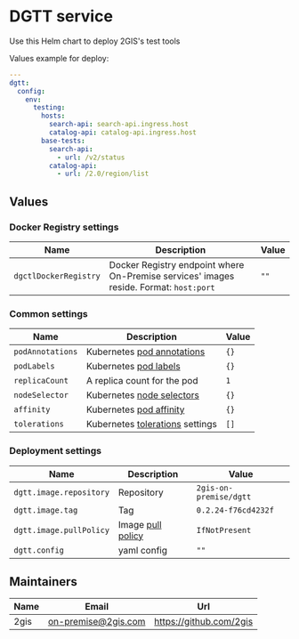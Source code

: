 # DGTT service

Use this Helm chart to deploy 2GIS's test tools

Values example for deploy:
```yaml
---
dgtt:
  config:
    env:
      testing:
        hosts:
          search-api: search-api.ingress.host
          catalog-api: catalog-api.ingress.host
        base-tests:
          search-api:
            - url: /v2/status
          catalog-api:
            - url: /2.0/region/list
```

## Values

### Docker Registry settings

| Name                  | Description                                                                            | Value |
| --------------------- | -------------------------------------------------------------------------------------- | ----- |
| `dgctlDockerRegistry` | Docker Registry endpoint where On-Premise services' images reside. Format: `host:port` | `""`  |

### Common settings

| Name             | Description                                                                                                        | Value |
| ---------------- | ------------------------------------------------------------------------------------------------------------------ | ----- |
| `podAnnotations` | Kubernetes [pod annotations](https://kubernetes.io/docs/concepts/overview/working-with-objects/annotations/)       | `{}`  |
| `podLabels`      | Kubernetes [pod labels](https://kubernetes.io/docs/concepts/overview/working-with-objects/labels/)                 | `{}`  |
| `replicaCount`   | A replica count for the pod                                                                                        | `1`   |
| `nodeSelector`   | Kubernetes [node selectors](https://kubernetes.io/docs/concepts/scheduling-eviction/assign-pod-node/#nodeselector) | `{}`  |
| `affinity`       | Kubernetes [pod affinity](https://kubernetes.io/docs/concepts/scheduling-eviction/assign-pod-node/#node-affinity)  | `{}`  |
| `tolerations`    | Kubernetes [tolerations](https://kubernetes.io/docs/concepts/scheduling-eviction/taint-and-toleration/) settings   | `[]`  |

### Deployment settings

| Name                    | Description                                                                                   | Value                  |
| ----------------------- | --------------------------------------------------------------------------------------------- | ---------------------- |
| `dgtt.image.repository` | Repository                                                                                    | `2gis-on-premise/dgtt` |
| `dgtt.image.tag`        | Tag                                                                                           | `0.2.24-f76cd4232f`    |
| `dgtt.image.pullPolicy` | Image [pull policy](https://kubernetes.io/docs/concepts/containers/images/#image-pull-policy) | `IfNotPresent`         |
| `dgtt.config`           | yaml config                                                                                   | `""`                   |


## Maintainers

| Name | Email | Url |
| ---- | ------ | --- |
| 2gis | <on-premise@2gis.com> | <https://github.com/2gis> |
